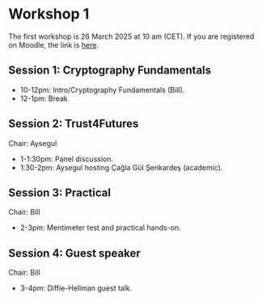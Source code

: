 # Workshop 1

The first workshop is 26 March 2025 at 10 am (CET). If you are registered on Moodle, the link is [here](https://moodlecommunity.napier.ac.uk/course/view.php?id=960).

## Session 1: Cryptography Fundamentals

* 10-12pm: Intro/Cryptography Fundamentals (Bill).
* 12-1pm: Break

## Session 2: Trust4Futures 
Chair: Aysegul 

* 1-1:30pm: Panel discussion.
* 1:30-2pm: Aysegul hosting Çağla Gül Şenkardeş (academic).

## Session 3: Practical
Chair: Bill

* 2-3pm: Mentimeter test and practical hands-on.

## Session 4: Guest speaker
Chair: Bill

* 3-4pm: Diffie-Hellman guest talk.

